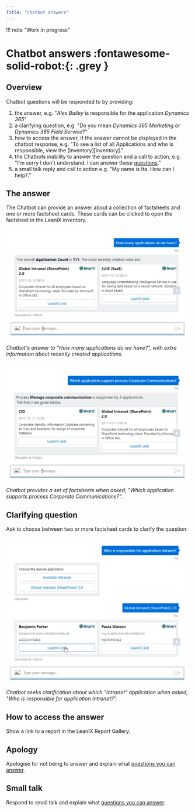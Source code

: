 ```yaml
---
Title: "Chatbot answers"
---
```


!!! note "Work in progress"

# Chatbot answers :fontawesome-solid-robot:{: .grey }

## Overview

Chatbot questions will be responded to by providing:

1. the answer, e.g. "*Alex Bailey* is responsible for the application *Dynamics 365*"
1. a clarifying question, e.g. "Do you mean *Dynamics 365 Marketing* or *Dynamics 365 Field Service*?" 
1. how to access the answer, if the answer cannot be displayed in the chatbot response, e.g. "To see a list of all Applications and who is responsible, view the [Inventory][inventory]."
1. the Chatbots inability to answer the question and a call to action, e.g. "I'm sorry I don't understand. I can answer these [questions](/chatbot/#user-groups)."
1. a small talk reply and call to action  e.g. "My name is Ita. How can I help?."


## The answer

The Chatbot can provide an answer about a collection of factsheets and one or more factsheet cards. These cards can be clicked to open the factsheet in the LeaniX inventory.

![Chatbot Answer](/assets/images/chatbot-answer.png)

*Chatbot's answer to "How many applications do we have?", with extra information about recently created applications.*

![Chatbot Answer](/assets/images/chatbot-multiple-answers.png)

*Chatbot provides a set of factsheets when asked, "Which application supports process Corporate Communications?".*

## Clarifying question

Ask to choose between two or more factsheet cards to clarify the question:

![Chatbot Answer](/assets/images/chatbot-clarification.png)

*Chatbot seeks clarification about which "Intranet" application when asked, "Who is responsible for application Intranet?".*


## How to access the answer

Show a link to a report in the LeanIX Report Gallery.

## Apology

Apologise for not being to answer and explain what [questions you can answer](/chatbot/#user-groups).  

## Small talk 

Respond to small talk and explain what [questions you can answer](/chatbot/#user-groups).    
